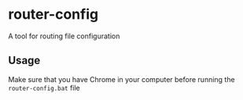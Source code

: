 # router-config
A tool for routing file configuration


## Usage


Make sure that you have Chrome in your computer before running the `router-config.bat` file 



